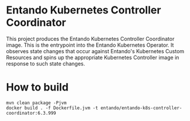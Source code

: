 # Entando Kubernetes Controller Coordinator

This project produces the Entando Kubernetes Controller Coordinator image. This is the entrypoint into the Entando Kubernetes Operator. It observes state changes that occur against Entando's Kubernetes Custom Resources and spins up the appropriate Kubernetes Controller image in response to such state changes.

# How to build

```
mvn clean package -Pjvm
docker build . -f Dockerfile.jvm -t entando/entando-k8s-controller-coordinator:6.3.999
```


